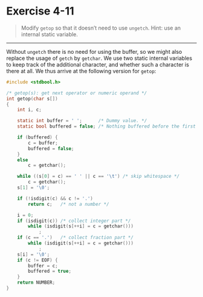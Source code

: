 # Exercise 4-11

> Modify `getop` so that it doesn’t need to use `ungetch`.
> Hint: use an internal static variable.

---

Without `ungetch` there is no need for using the buffer, so we might also replace the usage of `getch` by `getchar`.
We use two static internal variables to keep track of the additional character, and whether such a character is there at all.
We thus arrive at the following version for `getop`:
```c
#include <stdbool.h>

/* getop(s): get next operator or numeric operand */
int getop(char s[])
{
	int i, c;

	static int buffer = ' ';      /* Dummy value. */
	static bool buffered = false; /* Nothing buffered before the first call. */

	if (buffered) {
		c = buffer;
		buffered = false;
	}
	else
		c = getchar();

	while ((s[0] = c) == ' ' || c == '\t') /* skip whitespace */
		c = getchar();
	s[1] = '\0';

	if (!isdigit(c) && c != '.')
		return c;   /* not a number */

	i = 0;
	if (isdigit(c)) /* collect integer part */
		while (isdigit(s[++i] = c = getchar()))
			;
	if (c == '.')   /* collect fraction part */
		while (isdigit(s[++i] = c = getchar()))
			;
	s[i] = '\0';
	if (c != EOF) {
		buffer = c;
		buffered = true;
	}
	return NUMBER;
}
```
